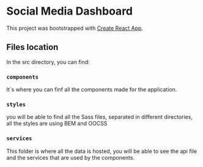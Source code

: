 # Social Media Dashboard

This project was bootstrapped with [Create React App](https://github.com/facebook/create-react-app).

## Files location

In the src directory, you can find:

### `components`

It´s where you can finf all the components made for the application.


### `styles`

you will be able to find all the Sass files, separated in different directories, all the styles are using BEM and OOCSS

### `services`

This folder is where all the data is hosted, you will be able to see the api file and the services that are used by the components.

